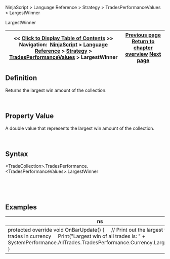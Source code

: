 ﻿


NinjaScript \> Language Reference \> Strategy \> TradesPerformanceValues \> LargestWinner






















LargestWinner







| \<\< [Click to Display Table of Contents](largestwinner.md) \>\> **Navigation:**     [NinjaScript](ninjascript-1.md) \> [Language Reference](language_reference_wip-1.md) \> [Strategy](strategy-1.md) \> [TradesPerformanceValues](tradesperformancevalues-1.md) \> LargestWinner | [Previous page](largestloser-1.md) [Return to chapter overview](tradesperformancevalues-1.md) [Next page](profitpermonth-1.md) |
| --- | --- |











## Definition


Returns the largest win amount of the collection.  

 


## Property Value


A double value that represents the largest win amount of the collection.


 


## Syntax
\<TradeCollection\>.TradesPerformance.\<TradesPerformanceValues\>.LargestWinner


 


 


## 


## Examples




| ns |
| --- |
| protected override void OnBarUpdate() {      // Print out the largest win of all trades in currency      Print("Largest win of all trades is: " \+ SystemPerformance.AllTrades.TradesPerformance.Currency.LargestWinner); } |









